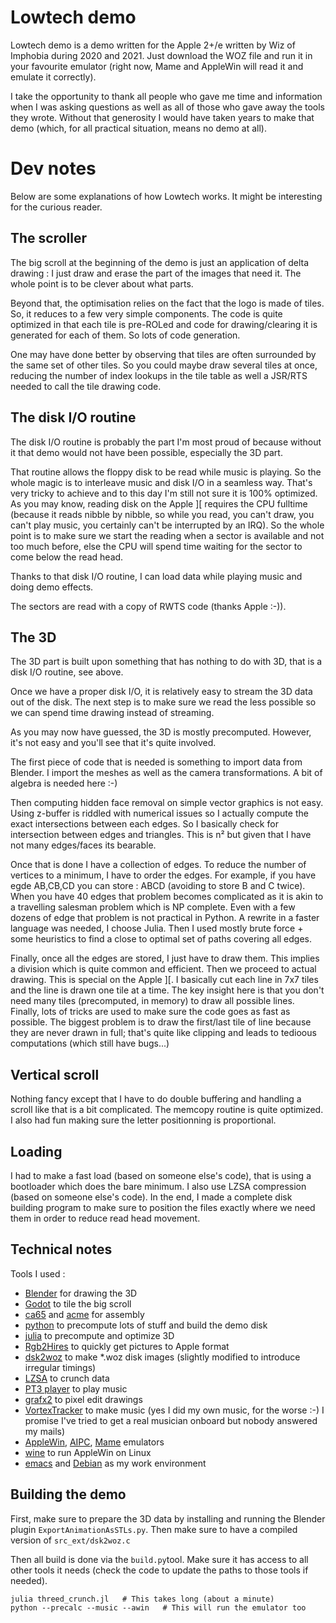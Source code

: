 # Lowtech demo

Lowtech demo is a demo written for the Apple 2+/e written
by Wiz of Imphobia during 2020 and 2021. Just download
the WOZ file and run it in your favourite emulator
(right now, Mame and AppleWin will read it and emulate it
correctly).

I take the opportunity to thank all people who gave me
time and information when I was asking questions as well
as all of those who gave away the tools they wrote.
Without that generosity I would have taken years to
make that demo (which, for all practical situation, means
no demo at all).


# Dev notes

Below are some explanations of how Lowtech works. It might
be interesting for the curious reader.

## The scroller

The big scroll at the beginning of the demo is just an application of
delta drawing : I just draw and erase the part of the images that need
it. The whole point is to be clever about what parts.

Beyond that, the optimisation relies on the fact that the logo is made
of tiles. So, it reduces to a few very simple components.  The code is
quite optimized in that each tile is pre-ROLed and code for
drawing/clearing it is generated for each of them. So lots of code
generation.

One may have done better by observing that tiles are often surrounded
by the same set of other tiles. So you could maybe draw several
tiles at once, reducing the number of index lookups in the tile table
as well a JSR/RTS needed to call the tile drawing code.

## The disk I/O routine

The disk I/O routine is probably the part I'm most proud of because
without it that demo would not have been possible, especially the 3D part.

That routine allows the floppy disk to be
read while music is playing.
So the whole magic is to interleave
music and disk I/O in a seamless way. That's very tricky to achieve
and to this day I'm still not sure it is 100% optimized. As you may
know, reading disk on the Apple ][ requires the CPU fulltime (because
it reads nibble by nibble, so while you read, you can't draw, you
can't play music, you certainly can't be interrupted by an IRQ).  So the
whole point is to make sure we start the reading when a sector is
available and not too much before, else the CPU will spend time
waiting for the sector to come below the read head.

Thanks to that disk I/O routine, I can load data while playing music
and doing demo effects.

The sectors are read with a copy of RWTS code (thanks Apple :-)).

## The 3D

The 3D part is built upon something that has nothing to do with 3D,
that is a disk I/O routine, see above.

Once we have a proper disk I/O, it is relatively easy to stream the 3D
data out of the disk. The next step is to make sure we read the less
possible so we can spend time drawing instead of streaming.

As you may now have guessed, the 3D is mostly precomputed.
However, it's not easy and you'll see that it's quite involved.

The first piece of code that is needed is something to import data
from Blender. I import the meshes as well as the camera
transformations. A bit of algebra is needed here :-)

Then computing hidden face removal on
simple vector graphics is not easy. Using z-buffer is riddled with
numerical issues so I actually compute the exact intersections between
each edges. So I basically check for intersection between edges and
triangles. This is n² but given that I have not many edges/faces
its bearable.

Once that is done I have a collection of edges. To reduce the number
of vertices to a minimum, I have to order the edges. For example, if
you have egde AB,CB,CD you can store : ABCD (avoiding to store B and C
twice). When you have 40 edges that problem becomes complicated as it
is akin to a travelling salesman problem which is NP complete. Even
with a few dozens of edge that problem is not practical in Python.  A
rewrite in a faster language was needed, I choose Julia.  Then I used
mostly brute force + some heuristics to find a close to optimal set of
paths covering all edges.

Finally, once all the edges are stored, I just have to draw them. This
implies a division which is quite common and efficient. Then we
proceed to actual drawing. This is special on the Apple ][. I
basically cut each line in 7x7 tiles and the line is drawn one tile at
a time. The key insight here is that you don't need many tiles
(precomputed, in memory) to draw all possible lines.  Finally, lots of
tricks are used to make sure the code goes as fast as possible. The
biggest problem is to draw the first/last tile of line because they
are never drawn in full; that's quite like clipping and leads to
tedioous computations (which still have bugs...)

## Vertical scroll

Nothing fancy except that I have to do double buffering and handling a
scroll like that is a bit complicated.  The memcopy routine is quite
optimized. I also had fun making sure the letter positionning is
proportional.

## Loading

I had to make a fast load (based on someone else's code), that is
using a bootloader which does the bare minimum.  I also use LZSA
compression (based on someone else's code).  In the end, I made a
complete disk building program to make sure to position the files
exactly where we need them in order to reduce read head movement.

## Technical notes

Tools I used :

* [Blender](https://www.blender.org/) for drawing the 3D
* [Godot](https://godotengine.org/) to tile the big scroll
* [ca65](https://www.cc65.org) and [acme](https://sourceforge.net/projects/acme-crossass) for assembly
* [python](https://www.python.org/) to precompute lots of stuff and build the demo disk
* [julia](https://julialang.org/) to precompute and optimize 3D
* [Rgb2Hires](https://github.com/Pixinn/Rgb2Hires) to quickly get pictures to Apple format
* [dsk2woz](https://github.com/TomHarte/dsk2woz) to make *.woz disk images (slightly modified to introduce irregular timings)
* [LZSA](https://github.com/emmanuel-marty/lzsa) to crunch data
* [PT3 player](http://www.deater.net/weave/vmwprod/pt3_player/) to play music
* [grafx2](https://gitlab.com/GrafX2/grafX2) to pixel edit drawings
* [VortexTracker](https://bulba.untergrund.net/vortex_e.htm) to make music (yes I did my own music, for the worse :-) I promise I've tried to get a real musician onboard but nobody answered my mails)
* [AppleWin](https://github.com/audetto/AppleWin), [AIPC](https://github.com/sosaria7/appleinpc), [Mame](https://www.mamedev.org/) emulators
* [wine](https://www.winehq.org/) to run AppleWin on Linux
* [emacs](https://www.gnu.org/software/emacs/) and [Debian](https://www.debian.org/) as my work environment

## Building the demo

First, make sure to prepare the 3D data by installing and running the
Blender plugin `ExportAnimationAsSTLs.py`.  Then make sure to
have a compiled version of `src_ext/dsk2woz.c`

Then all build is done via
the `build.py`tool. Make sure it has access to all other tools it
needs (check the code to update the paths to those tools if needed).
```
julia threed_crunch.jl   # This takes long (about a minute)
python --precalc --music --awin   # This will run the emulator too
```
